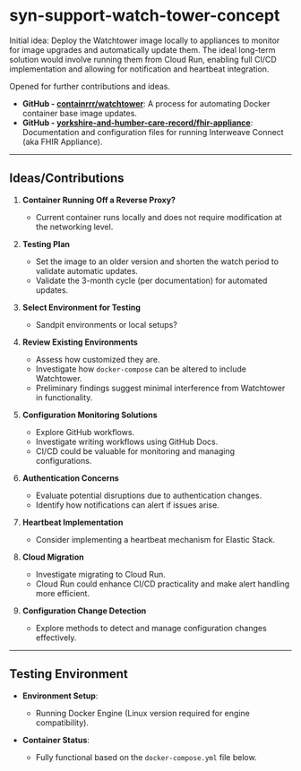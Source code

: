 # syn-support-watch-tower-concept

Initial idea: Deploy the Watchtower image locally to appliances to monitor for image upgrades and automatically update them. The ideal long-term solution would involve running them from Cloud Run, enabling full CI/CD implementation and allowing for notification and heartbeat integration.

Opened for further contributions and ideas.

- **GitHub - [containrrr/watchtower](https://github.com/containrrr/watchtower)**: A process for automating Docker container base image updates.
- **GitHub - [yorkshire-and-humber-care-record/fhir-appliance](https://github.com/yorkshire-and-humber-care-record/fhir-appliance)**: Documentation and configuration files for running Interweave Connect (aka FHIR Appliance).

---

## Ideas/Contributions

1. **Container Running Off a Reverse Proxy?**
   - Current container runs locally and does not require modification at the networking level.

2. **Testing Plan**
   - Set the image to an older version and shorten the watch period to validate automatic updates.
   - Validate the 3-month cycle (per documentation) for automated updates.

3. **Select Environment for Testing**
   - Sandpit environments or local setups?

4. **Review Existing Environments**
   - Assess how customized they are.
   - Investigate how `docker-compose` can be altered to include Watchtower.
   - Preliminary findings suggest minimal interference from Watchtower in functionality.

5. **Configuration Monitoring Solutions**
   - Explore GitHub workflows.
   - Investigate writing workflows using GitHub Docs.
   - CI/CD could be valuable for monitoring and managing configurations.

6. **Authentication Concerns**
   - Evaluate potential disruptions due to authentication changes.
   - Identify how notifications can alert if issues arise.

7. **Heartbeat Implementation**
   - Consider implementing a heartbeat mechanism for Elastic Stack.

8. **Cloud Migration**
   - Investigate migrating to Cloud Run.
   - Cloud Run could enhance CI/CD practicality and make alert handling more efficient.

9. **Configuration Change Detection**
   - Explore methods to detect and manage configuration changes effectively.

---

## Testing Environment

- **Environment Setup**:
  - Running Docker Engine (Linux version required for engine compatibility).
  
- **Container Status**:
  - Fully functional based on the `docker-compose.yml` file below.
